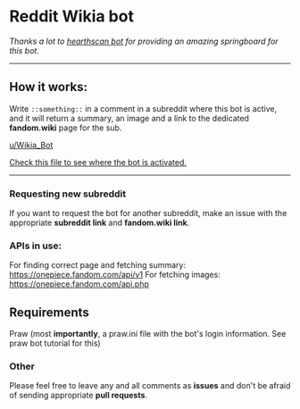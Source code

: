 # Reddit Wikia bot

*Thanks a lot to [hearthscan bot](https://github.com/d-schmidt/hearthscan-bot) for providing an amazing springboard for this bot*.

---

## How it works:
Write `::something::` in a comment in a subreddit where this bot is active, and it will return a summary, an image and a link to the dedicated **fandom.wiki** page for the sub.

[u/Wikia_Bot](https://www.reddit.com/user/Wikia_Bot)

[Check this file to see where the bot is activated.](https://github.com/Zylvian/RedditWikiaBot/blob/master/data/constants.json)

--- 

### Requesting new subreddit
If you want to request the bot for another subreddit, make an issue with the appropriate **subreddit link** and **fandom.wiki link**.

### APIs in use:
For finding correct page and fetching summary: https://onepiece.fandom.com/api/v1
For fetching images: https://onepiece.fandom.com/api.php

## Requirements
Praw (most **importantly**, a praw.ini file with the bot's login information. See praw bot tutorial for this)

### Other
Please feel free to leave any and all comments as **issues** and don't be afraid of sending appropriate **pull requests**.
